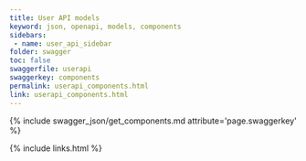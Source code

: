 ```yaml
---
title: User API models
keyword: json, openapi, models, components
sidebars:
 - name: user_api_sidebar
folder: swagger
toc: false
swaggerfile: userapi
swaggerkey: components
permalink: userapi_components.html
link: userapi_components.html
---
```

{% include swagger_json/get_components.md attribute='page.swaggerkey' %}

{% include links.html %}